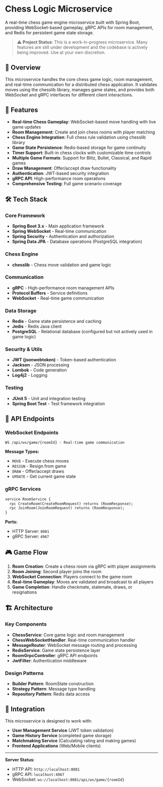# Chess Logic Microservice

A real-time chess game engine microservice built with Spring Boot, providing WebSocket-based gameplay, gRPC APIs for room management, and Redis for persistent game state storage.

> ⚠️ **Project Status**: This is a work-in-progress microservice. Many features are still under development and the codebase is actively being improved. Use at your own discretion.

## 🎯 Overview

This microservice handles the core chess game logic, room management, and real-time communication for a distributed chess application. It validates moves using the chesslib library, manages game states, and provides both WebSocket and gRPC interfaces for different client interactions.

## 🚀 Features

- **Real-time Chess Gameplay**: WebSocket-based move handling with live game updates
- **Room Management**: Create and join chess rooms with player matching
- **Chess Engine Integration**: Full chess rule validation using chesslib library
- **Game State Persistence**: Redis-based storage for game continuity
- **Timer Support**: Built-in chess clocks with customizable time controls
- **Multiple Game Formats**: Support for Blitz, Bullet, Classical, and Rapid games
- **Draw Management**: Offer/accept draw functionality
- **Authentication**: JWT-based security integration
- **gRPC API**: High-performance room operations
- **Comprehensive Testing**: Full game scenario coverage

## 🛠️ Tech Stack

### Core Framework
- **Spring Boot 3.x** - Main application framework
- **Spring WebSocket** - Real-time communication
- **Spring Security** - Authentication and authorization
- **Spring Data JPA** - Database operations (PostgreSQL integration)

### Chess Engine
- **chesslib** - Chess move validation and game logic

### Communication
- **gRPC** - High-performance room management APIs
- **Protocol Buffers** - Service definitions
- **WebSocket** - Real-time game communication

### Data Storage
- **Redis** - Game state persistence and caching
- **Jedis** - Redis Java client
- **PostgreSQL** - Relational database (configured but not actively used in game logic)

### Security & Utils
- **JWT (jsonwebtoken)** - Token-based authentication
- **Jackson** - JSON processing
- **Lombok** - Code generation
- **Log4j2** - Logging

### Testing
- **JUnit 5** - Unit and integration testing
- **Spring Boot Test** - Test framework integration

## 📡 API Endpoints

### WebSocket Endpoints
```
WS /api/ws/game/{roomId} - Real-time game communication
```

**Message Types:**
- `MOVE` - Execute chess moves
- `RESIGN` - Resign from game
- `DRAW` - Offer/accept draws
- `UPDATE` - Get current game state

### gRPC Services
```proto
service RoomService {
  rpc CreateRoom(CreateRoomRequest) returns (RoomResponse);
  rpc JoinRoom(JoinRoomRequest) returns (RoomResponse);
}
```

**Ports:**
- HTTP Server: `8081`
- gRPC Server: `4967`

## 🎮 Game Flow

1. **Room Creation**: Create a chess room via gRPC with player assignments
2. **Room Joining**: Second player joins the room
3. **WebSocket Connection**: Players connect to the game room
4. **Real-time Gameplay**: Moves are validated and broadcast to all players
5. **Game Completion**: Handle checkmate, stalemate, draws, or resignations

## 🏗️ Architecture

### Key Components

- **ChessService**: Core game logic and room management
- **ChessWebSocketHandler**: Real-time communication handler
- **MessageRouter**: WebSocket message routing and processing
- **RedisService**: Game state persistence layer
- **RoomGrpcController**: gRPC API endpoints
- **JwtFilter**: Authentication middleware

### Design Patterns
- **Builder Pattern**: RoomState construction
- **Strategy Pattern**: Message type handling
- **Repository Pattern**: Redis data access

## 🤝 Integration

This microservice is designed to work with:
- **User Management Service** (JWT token validation)
- **Game History Service** (completed game storage)
- **Matchmaking Service** (Calculating rating and making games)
- **Frontend Applications** (Web/Mobile clients)

---

**Server Status**: 
- HTTP API: `http://localhost:8081`
- gRPC API: `localhost:4967`
- WebSocket: `ws://localhost:8081/api/ws/game/{roomId}`
